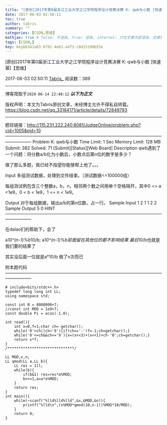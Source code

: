 ```yaml
---
title: "[原创]2017年第0届浙江工业大学之江学院程序设计竞赛决赛 K: qwb与小数 [快速幂]【思维】"
date: 2017-06-03 02:50:11
toc: true
author: tabris
summary: ""
categories: [CSDN,思维]
mathjax: true # false: 不渲染, true: 渲染, internal: 只在文章内部渲染，文章列表中不渲染
tags: [CSDN,]
key: keybb341a63-6791-4e61-a4f3-c0d15190b55e
---
```


[原创]2017年第0届浙江工业大学之江学院程序设计竞赛决赛 K: qwb与小数 [快速幂]【思维】

2017-06-03 02:50:11  [Tabris_](https://me.csdn.net/qq_33184171) 阅读数：389

---

博客爬取于`2020-06-14 22:40:12`
***以下为正文***

版权声明：本文为Tabris原创文章，未经博主允许不得私自转载。
https://blog.csdn.net/qq_33184171/article/details/72849793

<!-- more -->

---

题目链接：http://115.231.222.240:8081/JudgeOnline/problem.php?cid=1005&pid=10
——————————————————————————————————————————
Problem K: qwb与小数
Time Limit: 1 Sec  Memory Limit: 128 MB
Submit: 382  Solved: 71
[Submit][Status][Web Board]
Description
qwb遇到了一个问题：将分数a/b化为小数后，小数点后第n位的数字是多少？

做了那么多题，我已经不指望你能够帮上他了。。。

Input
多组测试数据，处理到文件结束。（测试数据<=100000组）

每组测试例包含三个整数a，b，n，相邻两个数之间用单个空格隔开，其中0 <= a <1e9，0 < b < 1e9，1 <= n < 1e9。

Output
对于每组数据，输出a/b的第n位数，占一行。
Sample Input
1 2 1
1 2 2
Sample Output
5
0
HINT
——————————————————————————————————————————

在dalao们的帮助下，会了

a*10^(n-1)%b*10/b;
a*10^(n-1)%b前面留在其他位的都不影响结果
最后*10/b也就是我们要的结果了

其实没后面一位就是a*10/b 做了n次而已

附本题代码
——————————————————————————————————————————
```
# include<bits/stdc++.h>
typedef long long int LL;
using namespace std;
 
const int N = 8000000+7;
//const int MOD = 1e9+7;
const double Pi = acos(-1.0);
 
int read(){
    int x=0,f=1;char ch= getchar();
    while('0'>ch||ch>'9'){if(ch=='-')f=-1;ch=getchar();}
    while('0'<=ch&&ch<='9'){x=(x<<3)+(x<<1)+ch-'0';ch=getchar();}
    return x*f;
}
/******************************/
 
LL MOD,x,n;
LL qmod(LL a,LL b){
    LL res = 1ll;
    while(b){
        if(b&1) res=res*a%MOD;
        b>>=1,a=a*a%MOD;
    }
    return res;
}
int main(){
    while(~scanf("%lld%lld%lld",&x,&MOD,&n)){
        printf("%lld\n",(x%MOD*qmod(10,n-1))%MOD*10/MOD);
    }
    return 0;
}
```
